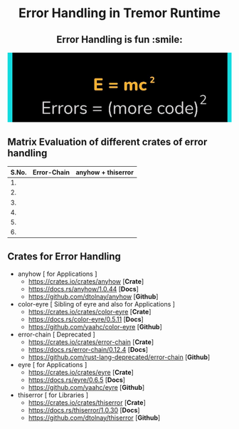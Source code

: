 <h1 align=center>Error Handling in Tremor Runtime</h1>
<h2 align=center>Error Handling is fun :smile:</h2>

![](https://github.com/anonymousr007/error-handling-in-tremor-rs/blob/main/screenshots/IMG_20211012_233009.jpg)

## Matrix Evaluation of different crates of error handling

| S.No. | Error-Chain | anyhow + thiserror |
| ----- | ------ | ----------------- |
| 1.    | | |
| 2.    | | |
| 3.    | | |
| 4.    | | |
| 5.    | | |
| 6.    | | |

## Crates for Error Handling 

- anyhow [ for Applications ]
  -  https://crates.io/crates/anyhow [**Crate**]
  -  https://docs.rs/anyhow/1.0.44 [**Docs**]
  -  https://github.com/dtolnay/anyhow [**Github**]
- color-eyre [ Sibling of eyre and also for Applications ]
  - https://crates.io/crates/color-eyre [**Crate**]
  - https://docs.rs/color-eyre/0.5.11 [**Docs**]
  - https://github.com/yaahc/color-eyre [**Github**]
- error-chain [ Deprecated ]
  - https://crates.io/crates/error-chain [**Crate**]
  - https://docs.rs/error-chain/0.12.4 [**Docs**]
  - https://github.com/rust-lang-deprecated/error-chain [**Github**]
- eyre [ for Applications ]
  - https://crates.io/crates/eyre [**Crate**]
  - https://docs.rs/eyre/0.6.5 [**Docs**]
  - https://github.com/yaahc/eyre [**Github**]
- thiserror [ for Libraries ]
  - https://crates.io/crates/thiserror [**Crate**]
  - https://docs.rs/thiserror/1.0.30 [**Docs**]
  - https://github.com/dtolnay/thiserror [**Github**]
 
